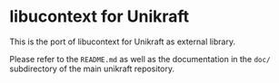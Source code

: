 libucontext for Unikraft
=============================

This is the port of libucontext for Unikraft as external library.

Please refer to the `README.md` as well as the documentation in the `doc/`
subdirectory of the main unikraft repository.
